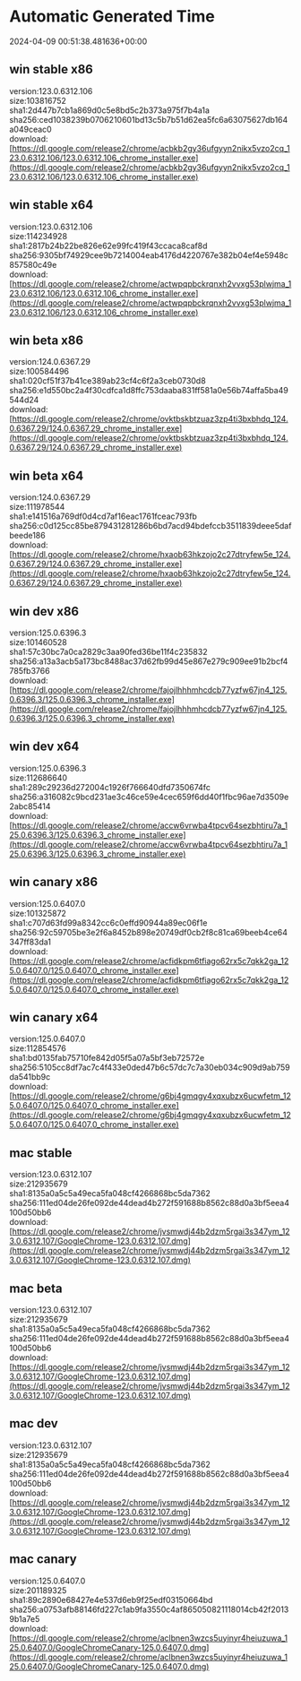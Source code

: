 # Automatic Generated Time
2024-04-09 00:51:38.481636+00:00

## win stable x86
version:123.0.6312.106  
size:103816752  
sha1:2d447b7cb1a869d0c5e8bd5c2b373a975f7b4a1a  
sha256:ced1038239b0706210601bd13c5b7b51d62ea5fc6a63075627db164a049ceac0  
download:[https://dl.google.com/release2/chrome/acbkb2gy36ufgyyn2nikx5vzo2cq_123.0.6312.106/123.0.6312.106_chrome_installer.exe](https://dl.google.com/release2/chrome/acbkb2gy36ufgyyn2nikx5vzo2cq_123.0.6312.106/123.0.6312.106_chrome_installer.exe)  

## win stable x64
version:123.0.6312.106  
size:114234928  
sha1:2817b24b22be826e62e99fc419f43ccaca8caf8d  
sha256:9305bf74929cee9b7214004eab4176d4220767e382b04ef4e5948c857580c49e  
download:[https://dl.google.com/release2/chrome/actwpqpbckrqnxh2vvxg53plwjma_123.0.6312.106/123.0.6312.106_chrome_installer.exe](https://dl.google.com/release2/chrome/actwpqpbckrqnxh2vvxg53plwjma_123.0.6312.106/123.0.6312.106_chrome_installer.exe)  

## win beta x86
version:124.0.6367.29  
size:100584496  
sha1:020cf51f37b41ce389ab23cf4c6f2a3ceb0730d8  
sha256:e1d550bc2a4f30cdfca1d8ffc753daaba831ff581a0e56b74affa5ba49544d24  
download:[https://dl.google.com/release2/chrome/ovktbskbtzuaz3zp4ti3bxbhdq_124.0.6367.29/124.0.6367.29_chrome_installer.exe](https://dl.google.com/release2/chrome/ovktbskbtzuaz3zp4ti3bxbhdq_124.0.6367.29/124.0.6367.29_chrome_installer.exe)  

## win beta x64
version:124.0.6367.29  
size:111978544  
sha1:e141516a769df0d4cd7af16eac1761fceac793fb  
sha256:c0d125cc85be879431281286b6bd7acd94bdefccb3511839deee5dafbeede186  
download:[https://dl.google.com/release2/chrome/hxaob63hkzojo2c27dtryfew5e_124.0.6367.29/124.0.6367.29_chrome_installer.exe](https://dl.google.com/release2/chrome/hxaob63hkzojo2c27dtryfew5e_124.0.6367.29/124.0.6367.29_chrome_installer.exe)  

## win dev x86
version:125.0.6396.3  
size:101460528  
sha1:57c30bc7a0ca2829c3aa90fed36be11f4c235832  
sha256:a13a3acb5a173bc8488ac37d62fb99d45e867e279c909ee91b2bcf4785fb3766  
download:[https://dl.google.com/release2/chrome/fajojlhhhmhcdcb77yzfw67jn4_125.0.6396.3/125.0.6396.3_chrome_installer.exe](https://dl.google.com/release2/chrome/fajojlhhhmhcdcb77yzfw67jn4_125.0.6396.3/125.0.6396.3_chrome_installer.exe)  

## win dev x64
version:125.0.6396.3  
size:112686640  
sha1:289c29236d272004c1926f766640dfd7350674fc  
sha256:a316082c9bcd231ae3c46ce59e4cec659f6dd40f1fbc96ae7d3509e2abc85414  
download:[https://dl.google.com/release2/chrome/accw6vrwba4tpcv64sezbhtiru7a_125.0.6396.3/125.0.6396.3_chrome_installer.exe](https://dl.google.com/release2/chrome/accw6vrwba4tpcv64sezbhtiru7a_125.0.6396.3/125.0.6396.3_chrome_installer.exe)  

## win canary x86
version:125.0.6407.0  
size:101325872  
sha1:c707d63fd99a8342cc6c0effd90944a89ec06f1e  
sha256:92c59705be3e2f6a8452b898e20749df0cb2f8c81ca69beeb4ce64347ff83da1  
download:[https://dl.google.com/release2/chrome/acfidkpm6tfiago62rx5c7qkk2ga_125.0.6407.0/125.0.6407.0_chrome_installer.exe](https://dl.google.com/release2/chrome/acfidkpm6tfiago62rx5c7qkk2ga_125.0.6407.0/125.0.6407.0_chrome_installer.exe)  

## win canary x64
version:125.0.6407.0  
size:112854576  
sha1:bd0135fab75710fe842d05f5a07a5bf3eb72572e  
sha256:5105cc8df7ac7c4f433e0ded47b6c57dc7c7a30eb034c909d9ab759da541bb9c  
download:[https://dl.google.com/release2/chrome/g6bj4gmqgy4xqxubzx6ucwfetm_125.0.6407.0/125.0.6407.0_chrome_installer.exe](https://dl.google.com/release2/chrome/g6bj4gmqgy4xqxubzx6ucwfetm_125.0.6407.0/125.0.6407.0_chrome_installer.exe)  

## mac stable
version:123.0.6312.107  
size:212935679  
sha1:8135a0a5c5a49eca5fa048cf4266868bc5da7362  
sha256:111ed04de26fe092de44dead4b272f591688b8562c88d0a3bf5eea4100d50bb6  
download:[https://dl.google.com/release2/chrome/jvsmwdj44b2dzm5rgai3s347ym_123.0.6312.107/GoogleChrome-123.0.6312.107.dmg](https://dl.google.com/release2/chrome/jvsmwdj44b2dzm5rgai3s347ym_123.0.6312.107/GoogleChrome-123.0.6312.107.dmg)  

## mac beta
version:123.0.6312.107  
size:212935679  
sha1:8135a0a5c5a49eca5fa048cf4266868bc5da7362  
sha256:111ed04de26fe092de44dead4b272f591688b8562c88d0a3bf5eea4100d50bb6  
download:[https://dl.google.com/release2/chrome/jvsmwdj44b2dzm5rgai3s347ym_123.0.6312.107/GoogleChrome-123.0.6312.107.dmg](https://dl.google.com/release2/chrome/jvsmwdj44b2dzm5rgai3s347ym_123.0.6312.107/GoogleChrome-123.0.6312.107.dmg)  

## mac dev
version:123.0.6312.107  
size:212935679  
sha1:8135a0a5c5a49eca5fa048cf4266868bc5da7362  
sha256:111ed04de26fe092de44dead4b272f591688b8562c88d0a3bf5eea4100d50bb6  
download:[https://dl.google.com/release2/chrome/jvsmwdj44b2dzm5rgai3s347ym_123.0.6312.107/GoogleChrome-123.0.6312.107.dmg](https://dl.google.com/release2/chrome/jvsmwdj44b2dzm5rgai3s347ym_123.0.6312.107/GoogleChrome-123.0.6312.107.dmg)  

## mac canary
version:125.0.6407.0  
size:201189325  
sha1:89c2890e68427e4e537d6eb9f25edf03150664bd  
sha256:a0753afb88146fd227c1ab9fa3550c4af865050821118014cb42f20139b1a7e5  
download:[https://dl.google.com/release2/chrome/aclbnen3wzcs5uyinyr4heiuzuwa_125.0.6407.0/GoogleChromeCanary-125.0.6407.0.dmg](https://dl.google.com/release2/chrome/aclbnen3wzcs5uyinyr4heiuzuwa_125.0.6407.0/GoogleChromeCanary-125.0.6407.0.dmg)  

